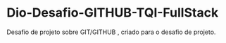 # Dio-Desafio-GITHUB-TQI-FullStack
Desafio de projeto sobre GIT/GITHUB , criado para o desafio de projeto.

